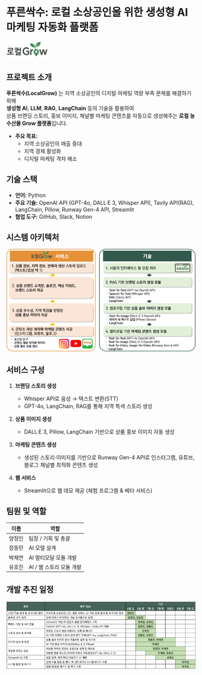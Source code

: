 # 푸른싹수: 로컬 소상공인을 위한 생성형 AI 마케팅 자동화 플랫폼

![LocalGrow Banner](images/로컬Grow_logo.png)

## 프로젝트 소개

**푸른싹수(LocalGrow)** 는 지역 소상공인의 디지털 마케팅 역량 부족 문제를 해결하기 위해  
**생성형 AI**, **LLM**, **RAG**, **LangChain** 등의 기술을 활용하여  
상품 브랜딩 스토리, 홍보 이미지, 채널별 마케팅 콘텐츠를 자동으로 생성해주는 **로컬 농수산물 Grow 플랫폼**입니다.

- **주요 목표:**  
  - 지역 소상공인의 매출 증대
  - 지역 경제 활성화
  - 디지털 마케팅 격차 해소

## 기술 스택

- **언어:** Python
- **주요 기술:** OpenAI API (GPT-4o, DALL·E 3, Whisper API), Tavily API(RAG), LangChain, Pillow, Runway Gen-4 API, Streamlit
- **협업 도구:** GitHub, Slack, Notion

## 시스템 아키텍처

![아키텍처](images/로컬Grow_아키텍처.png)

## 서비스 구성

1. **브랜딩 스토리 생성**
   - Whisper API로 음성 → 텍스트 변환(STT)
   - GPT-4o, LangChain, RAG를 통해 지역 특색 스토리 생성

2. **상품 이미지 생성**
   - DALL·E 3, Pillow, LangChain 기반으로 상품 홍보 이미지 자동 생성

3. **마케팅 콘텐츠 생성**
   - 생성된 스토리·이미지를 기반으로 Runway Gen-4 API로 인스타그램, 유튜브, 블로그 채널별 최적화 콘텐츠 생성

4. **웹 서비스**
   - Streamlit으로 웹 데모 제공 (체험 프로그램 & 베타 서비스)

## 팀원 및 역할

| 이름   | 역할                   |
| ------ | ---------------------- |
| 양정인 | 팀장 / 기획 및 총괄    |
| 장동민 | AI 모델 설계           |
| 박채연 | AI 멀티모달 모듈 개발  |
| 유호진 | AI / 웹 스토리 모듈 개발 |

## 개발 추진 일정

![개발일정](images/로컬Grow_개발일정.png)